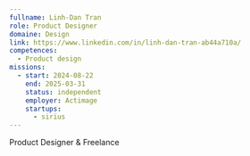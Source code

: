 ```yaml
---
fullname: Linh-Dan Tran
role: Product Designer
domaine: Design
link: https://www.linkedin.com/in/linh-dan-tran-ab44a710a/
competences:
  - Product design
missions:
  - start: 2024-08-22
    end: 2025-03-31
    status: independent
    employer: Actimage
    startups:
      - sirius
---
```

Product Designer & Freelance 

